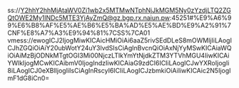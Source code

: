 ss://Y2hhY2hhMjAtaWV0Zi1wb2x5MTMwNTphNjJkMGM5Ny0zYzdjLTQ2ZGQtOWE2My1lNDc5MTE3YjAyZmQ@gz.bgp.rx.naiun.pw:45251#%E9%A6%99%E6%B8%AF%E5%AE%B6%E5%BA%AD%E5%AE%BD%E9%A2%91%7CNF%E8%A7%A3%E9%94%81%7CSS%7CA01
vmess://ewogICJ2IjogMiwKICAicHMiOiAi6aaZ5rivSEdDLeS8mOWMljIiLAogICJhZGQiOiAiY20ubWotY24uY3lvdSIsCiAgInBvcnQiOiAxNjYyMSwKICAiaWQiOiAiMzBjODNkMTgtOGI3Mi00NjczLTlkYmYtNjdkZTM3YTVhMGU4IiwKICAiYWlkIjogMCwKICAibmV0IjogIndzIiwKICAiaG9zdCI6ICIiLAogICJwYXRoIjogIi8iLAogICJ0eXBlIjogIiIsCiAgInRscyI6ICIiLAogICJzbmkiOiAiIiwKICAic2N5IjogImF1dG8iCn0=
